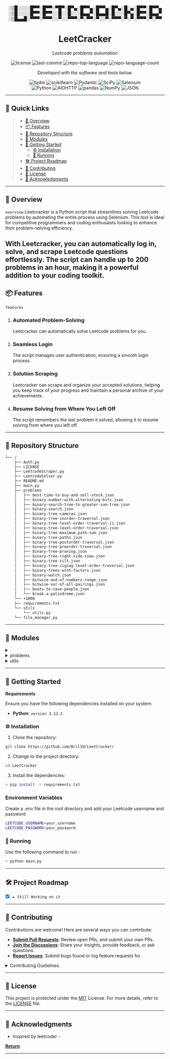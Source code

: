 <p align="center">
░▒█░░░░█▀▀░█▀▀░▀█▀░█▀▄░█▀▀▄░█▀▀▄░█▀▄░█░▄░█▀▀░█▀▀▄
░▒█░░░░█▀▀░█▀▀░░█░░█░░░█▄▄▀░█▄▄█░█░░░█▀▄░█▀▀░█▄▄▀
░▒█▄▄█░▀▀▀░▀▀▀░░▀░░▀▀▀░▀░▀▀░▀░░▀░▀▀▀░▀░▀░▀▀▀░▀░▀▀
</p>


<p align="center">
    <h1 align="center">LeetCracker</h1>
</p>
<p align="center">
    <em> `Leetcode problems automation`</em>
</p>
<p align="center">
	<img src="https://img.shields.io/github/license/Bril3d/LeetCracker?style=flat&color=0080ff" alt="license">
	<img src="https://img.shields.io/github/last-commit/Bril3d/LeetCracker?style=flat&logo=git&logoColor=white&color=0080ff" alt="last-commit">
	<img src="https://img.shields.io/github/languages/top/Bril3d/LeetCracker?style=flat&color=0080ff" alt="repo-top-language">
	<img src="https://img.shields.io/github/languages/count/Bril3d/LeetCracker?style=flat&color=0080ff" alt="repo-language-count">
<p>
<p align="center">
		<em>Developed with the software and tools below.</em>
</p>
<p align="center">
	<img src="https://img.shields.io/badge/tqdm-FFC107.svg?style=flat&logo=tqdm&logoColor=black" alt="tqdm">
	<img src="https://img.shields.io/badge/scikitlearn-F7931E.svg?style=flat&logo=scikit-learn&logoColor=white" alt="scikitlearn">
	<img src="https://img.shields.io/badge/Pydantic-E92063.svg?style=flat&logo=Pydantic&logoColor=white" alt="Pydantic">
	<img src="https://img.shields.io/badge/SciPy-8CAAE6.svg?style=flat&logo=SciPy&logoColor=white" alt="SciPy">
	<img src="https://img.shields.io/badge/Selenium-43B02A.svg?style=flat&logo=Selenium&logoColor=white" alt="Selenium">
	<br>
	<img src="https://img.shields.io/badge/Python-3776AB.svg?style=flat&logo=Python&logoColor=white" alt="Python">
	<img src="https://img.shields.io/badge/AIOHTTP-2C5BB4.svg?style=flat&logo=AIOHTTP&logoColor=white" alt="AIOHTTP">
	<img src="https://img.shields.io/badge/pandas-150458.svg?style=flat&logo=pandas&logoColor=white" alt="pandas">
	<img src="https://img.shields.io/badge/NumPy-013243.svg?style=flat&logo=NumPy&logoColor=white" alt="NumPy">
	<img src="https://img.shields.io/badge/JSON-000000.svg?style=flat&logo=JSON&logoColor=white" alt="JSON">
</p>
<hr>

## 🔗 Quick Links

> - [📍 Overview](#-overview)
> - [📦 Features](#-features)
> - [📂 Repository Structure](#-repository-structure)
> - [🧩 Modules](#-modules)
> - [🚀 Getting Started](#-getting-started)
>   - [⚙️ Installation](#️-installation)
>   - [🤖 Running ](#-running)
> - [🛠 Project Roadmap](#-project-roadmap)
> - [🤝 Contributing](#-contributing)
> - [📄 License](#-license)
> - [👏 Acknowledgments](#-acknowledgments)

---

## 📍 Overview

 `overview`
Leetcracker is a Python script that streamlines solving Leetcode problems by automating the entire process using Selenium. This tool is ideal for competitive programmers and coding enthusiasts looking to enhance their problem-solving efficiency.

With Leetcracker, you can automatically log in, solve, and scrape Leetcode questions effortlessly. The script can handle up to 200 problems in an hour, making it a powerful addition to your coding toolkit.
---

## 📦 Features

 `features`
1. ### Automated Problem-Solving
   Leetcracker can automatically solve Leetcode problems for you.

2. ### Seamless Login
   The script manages user authentication, ensuring a smooth login process.

3. ### Solution Scraping
   Leetcracker can scrape and organize your accepted solutions, helping you keep track of your progress and maintain a personal archive of your achievements.

4. ### Resume Solving from Where You Left Off
   The script remembers the last problem it solved, allowing it to resume solving from where you left off.
---

## 📂 Repository Structure

```sh
└── /
    ├── Auth.py
    ├── LICENSE
    ├── LeetcodeScraper.py
    ├── LeetcodeSolver.py
    ├── README.md
    ├── main.py
    ├── problems
    │   ├── best-time-to-buy-and-sell-stock.json
    │   ├── binary-number-with-alternating-bits.json
    │   ├── binary-search-tree-to-greater-sum-tree.json
    │   ├── binary-search.json
    │   ├── binary-tree-cameras.json
    │   ├── binary-tree-inorder-traversal.json
    │   ├── binary-tree-level-order-traversal-ii.json
    │   ├── binary-tree-level-order-traversal.json
    │   ├── binary-tree-maximum-path-sum.json
    │   ├── binary-tree-paths.json
    │   ├── binary-tree-postorder-traversal.json
    │   ├── binary-tree-preorder-traversal.json
    │   ├── binary-tree-pruning.json
    │   ├── binary-tree-right-side-view.json
    │   ├── binary-tree-tilt.json
    │   ├── binary-tree-zigzag-level-order-traversal.json
    │   ├── binary-trees-with-factors.json
    │   ├── binary-watch.json
    │   ├── bitwise-and-of-numbers-range.json
    │   ├── bitwise-xor-of-all-pairings.json
    │   ├── boats-to-save-people.json
    │   └── break-a-palindrome.json
	└── +1000
    ├── requirements.txt
    └── utils
        └── utils.py
	└── file_manager.py
```

---

## 🧩 Modules

<details closed><summary>.</summary>

| File                                                                                       | Summary                                        |
| ---                                                                                        | ---                                            |
| [LeetcodeScraper.py](https://github.com/Bril3d/LeetCracker/blob/master/LeetcodeScraper.py) |  `LeetcodeScraper.py` |
| [main.py](https://github.com/Bril3d/LeetCracker/blob/master/main.py)                       |  `main.py`            |
| [Auth.py](https://github.com/Bril3d/LeetCracker/blob/master/Auth.py)                       |  `Auth.py`            |
| [LeetcodeSolver.py](https://github.com/Bril3d/LeetCracker/blob/master/LeetcodeSolver.py)   |  `LeetcodeSolver.py`  |
| [requirements.txt](https://github.com/Bril3d/LeetCracker/blob/master/requirements.txt)     |  `requirements.txt`   |

</details>

<details closed><summary>problems</summary>

| File                                                                                                                                                      | Summary                                                                            |
| ---                                                                                                                                                       | ---                                                                                |
| [break-a-palindrome.json](https://github.com/Bril3d/LeetCracker/blob/master/problems/break-a-palindrome.json)                                             |  `problems/break-a-palindrome.json`                       |
| [binary-tree-level-order-traversal.json](https://github.com/Bril3d/LeetCracker/blob/master/problems/binary-tree-level-order-traversal.json)               |  `problems/binary-tree-level-order-traversal.json`        |
| [binary-search-tree-to-greater-sum-tree.json](https://github.com/Bril3d/LeetCracker/blob/master/problems/binary-search-tree-to-greater-sum-tree.json)     |  `problems/binary-search-tree-to-greater-sum-tree.json`   |
| [binary-search.json](https://github.com/Bril3d/LeetCracker/blob/master/problems/binary-search.json)                                                       |  `problems/binary-search.json`                            |
| [binary-tree-paths.json](https://github.com/Bril3d/LeetCracker/blob/master/problems/binary-tree-paths.json)                                               |  `problems/binary-tree-paths.json`                        |
| [binary-tree-tilt.json](https://github.com/Bril3d/LeetCracker/blob/master/problems/binary-tree-tilt.json)                                                 |  `problems/binary-tree-tilt.json`                         |
| [binary-tree-zigzag-level-order-traversal.json](https://github.com/Bril3d/LeetCracker/blob/master/problems/binary-tree-zigzag-level-order-traversal.json) |  `problems/binary-tree-zigzag-level-order-traversal.json` |
| [binary-tree-preorder-traversal.json](https://github.com/Bril3d/LeetCracker/blob/master/problems/binary-tree-preorder-traversal.json)                     |  `problems/binary-tree-preorder-traversal.json`           |
| [bitwise-and-of-numbers-range.json](https://github.com/Bril3d/LeetCracker/blob/master/problems/bitwise-and-of-numbers-range.json)                         |  `problems/bitwise-and-of-numbers-range.json`             |
| [binary-tree-cameras.json](https://github.com/Bril3d/LeetCracker/blob/master/problems/binary-tree-cameras.json)                                           |  `problems/binary-tree-cameras.json`                      |
| [bitwise-xor-of-all-pairings.json](https://github.com/Bril3d/LeetCracker/blob/master/problems/bitwise-xor-of-all-pairings.json)                           |  `problems/bitwise-xor-of-all-pairings.json`              |
| [binary-trees-with-factors.json](https://github.com/Bril3d/LeetCracker/blob/master/problems/binary-trees-with-factors.json)                               |  `problems/binary-trees-with-factors.json`                |
| [binary-tree-inorder-traversal.json](https://github.com/Bril3d/LeetCracker/blob/master/problems/binary-tree-inorder-traversal.json)                       |  `problems/binary-tree-inorder-traversal.json`            |
| [binary-tree-right-side-view.json](https://github.com/Bril3d/LeetCracker/blob/master/problems/binary-tree-right-side-view.json)                           |  `problems/binary-tree-right-side-view.json`              |
| [best-time-to-buy-and-sell-stock.json](https://github.com/Bril3d/LeetCracker/blob/master/problems/best-time-to-buy-and-sell-stock.json)                   |  `problems/best-time-to-buy-and-sell-stock.json`          |
| [binary-number-with-alternating-bits.json](https://github.com/Bril3d/LeetCracker/blob/master/problems/binary-number-with-alternating-bits.json)           |  `problems/binary-number-with-alternating-bits.json`      |
| [binary-watch.json](https://github.com/Bril3d/LeetCracker/blob/master/problems/binary-watch.json)                                                         |  `problems/binary-watch.json`                             |
| [binary-tree-postorder-traversal.json](https://github.com/Bril3d/LeetCracker/blob/master/problems/binary-tree-postorder-traversal.json)                   |  `problems/binary-tree-postorder-traversal.json`          |
| [binary-tree-level-order-traversal-ii.json](https://github.com/Bril3d/LeetCracker/blob/master/problems/binary-tree-level-order-traversal-ii.json)         |  `problems/binary-tree-level-order-traversal-ii.json`     |
| [binary-tree-pruning.json](https://github.com/Bril3d/LeetCracker/blob/master/problems/binary-tree-pruning.json)                                           |  `problems/binary-tree-pruning.json`                      |
| [binary-tree-maximum-path-sum.json](https://github.com/Bril3d/LeetCracker/blob/master/problems/binary-tree-maximum-path-sum.json)                         |  `problems/binary-tree-maximum-path-sum.json`             |
| [boats-to-save-people.json](https://github.com/Bril3d/LeetCracker/blob/master/problems/boats-to-save-people.json)                                         |  `problems/boats-to-save-people.json`                     |
| +1000                                         |  `problems/+1000`                     |
</details>

<details closed><summary>utils</summary>

| File                                                                         | Summary                                    |
| ---                                                                          | ---                                        |
| [utils.py](https://github.com/Bril3d/LeetCracker/blob/master/utils/utils.py) |  `utils/utils.py` |
| [file_manager.py](https://github.com/Bril3d/LeetCracker/blob/master/utils/file_manager.py) |  `utils/file_manager.py` |

</details>

---

## 🚀 Getting Started

***Requirements***

Ensure you have the following dependencies installed on your system:

* **Python**: `version 3.12.3`

### ⚙️ Installation

1. Clone the  repository:

```sh
git clone https://github.com/Bril3d/LeetCracker/
```

2. Change to the project directory:

```sh
cd LeetCracker
```

3. Install the dependencies:

```sh
> pip install -r requirements.txt
```

### Environment Variables

Create a .env file in the root directory and add your Leetcode username and password

```sh
LEETCODE_USERNAME=your_username
LEETCODE_PASSWORD=your_password
```

### 🤖 Running 

Use the following command to run :

```sh
> python main.py
```

---

## 🛠 Project Roadmap

- [X] `► Still Working on it`


---

## 🤝 Contributing

Contributions are welcome! Here are several ways you can contribute:

- **[Submit Pull Requests](https://github.com/Bril3d/LeetCracker/blob/main/CONTRIBUTING.md)**: Review open PRs, and submit your own PRs.
- **[Join the Discussions](https://github.com/Bril3d/LeetCracker/discussions)**: Share your insights, provide feedback, or ask questions.
- **[Report Issues](https://github.com/Bril3d/LeetCracker/issues)**: Submit bugs found or log feature requests for .

<details closed>
    <summary>Contributing Guidelines</summary>

1. **Fork the Repository**: Start by forking the project repository to your GitHub account.
2. **Clone Locally**: Clone the forked repository to your local machine using a Git client.
   ```sh
   git clone https://github.com/Bril3d/LeetCracker/
   ```
3. **Create a New Branch**: Always work on a new branch, giving it a descriptive name.
   ```sh
   git checkout -b new-feature-x
   ```
4. **Make Your Changes**: Develop and test your changes locally.
5. **Commit Your Changes**: Commit with a clear message describing your updates.
   ```sh
   git commit -m 'Implemented new feature x.'
   ```
6. **Push to GitHub**: Push the changes to your forked repository.
   ```sh
   git push origin new-feature-x
   ```
7. **Submit a Pull Request**: Create a PR against the original project repository. Clearly describe the changes and their motivations.

Once your PR is reviewed and approved, it will be merged into the main branch.

</details>

---

## 📄 License

This project is protected under the [MIT](https://github.com/Bril3d/LeetCracker/blob/main/LICENSE) License. For more details, refer to the [LICENSE](https://github.com/Bril3d/LeetCracker/blob/main/LICENSE) file.

---

## 👏 Acknowledgments

- Inspired by leetcoder *-*

  
[**Return**](#-quick-links)

---
